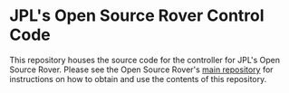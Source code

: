 # JPL's Open Source Rover Control Code
This repository houses the source code for the controller for JPL's Open Source Rover.  Please see the Open Source Rover's [main repository](https://github.com/nasa-jpl/open-source-rover) for instructions on how to obtain and use the contents of this repository.